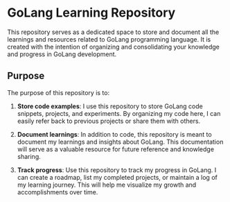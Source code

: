 # GoLang Learning Repository

This repository serves as a dedicated space to store and document all the learnings and resources related to GoLang programming language. It is created with the intention of organizing and consolidating your knowledge and progress in GoLang development.

## Purpose

The purpose of this repository is to:

1. **Store code examples**: I use this repository to store GoLang code snippets, projects, and experiments. By organizing my code here, I can easily refer back to previous projects or share them with others.

2. **Document learnings**: In addition to code, this repository is meant to document my learnings and insights about GoLang. This documentation will serve as a valuable resource for future reference and knowledge sharing.

3. **Track progress**: Use this repository to track my progress in GoLang. I can create a roadmap, list my completed projects, or maintain a log of my learning journey. This will help me visualize my growth and accomplishments over time.